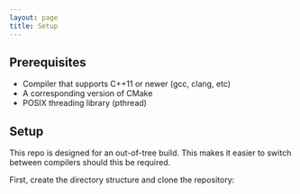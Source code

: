 ```yaml
---
layout: page
title: Setup
---
```


## Prerequisites

  * Compiler that supports C++11 or newer (gcc, clang, etc)
  * A corresponding version of CMake
  * POSIX threading library (pthread)

## Setup

This repo is designed for an out-of-tree build. This makes it easier to switch
between compilers should this be required.

First, create the directory structure and clone the repository:
